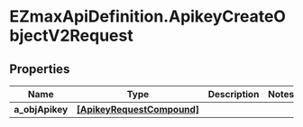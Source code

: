 # EZmaxApiDefinition.ApikeyCreateObjectV2Request

## Properties

Name | Type | Description | Notes
------------ | ------------- | ------------- | -------------
**a_objApikey** | [**[ApikeyRequestCompound]**](ApikeyRequestCompound.md) |  | 


